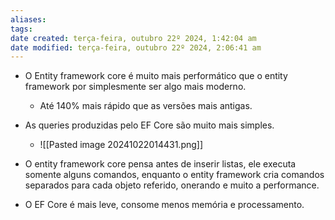 ```yaml
---
aliases: 
tags: 
date created: terça-feira, outubro 22º 2024, 1:42:04 am
date modified: terça-feira, outubro 22º 2024, 2:06:41 am
---
```

- O Entity framework core é muito mais performático que o entity framework por simplesmente ser algo mais moderno.
	- Até 140% mais rápido que as versões mais antigas.
	
- As queries produzidas pelo EF Core são muito mais simples.
	- ![[Pasted image 20241022014431.png]]

- O entity framework core pensa antes de inserir listas, ele executa somente alguns comandos, enquanto o entity framework cria comandos separados para cada objeto referido, onerando e muito a performance.
- O EF Core é mais leve, consome menos memória e processamento.